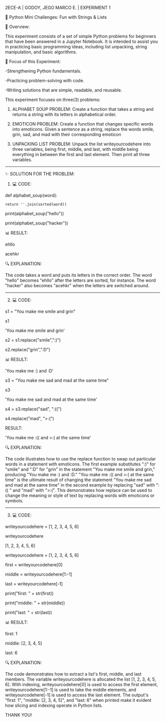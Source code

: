 2ECE-A | GODOY, JEGO MARCO E. | EXPERIMENT 1

🐍 Python Mini Challenges: Fun with Strings & Lists

📌 Overview:

This experiment consists of a set of simple Python problems for beginners that have been answered in a Jupyter Notebook. It is intended to assist you in practicing basic programming ideas, including list unpacking, string manipulation, and basic algorithms.

🎯 Focus of this Experiment:

-Strengthening Python fundamentals.

-Practicing problem-solving with code.

-Writing solutions that are simple, readable, and reusable.

This experiment focuses on three(3) problems:

1. ALPHABET SOUP PROBLEM: Create a function that takes a string and returns a string with its letters
in alphabetical order.

2. EMOTICON PROBLEM: Create a function that changes specific words into emoticons. Given a sentence
as a string, replace the words smile, grin, sad, and mad with their corresponding emoticon

3. UNPACKING LIST PROBLEM: Unpack the list writeyourcodehere into three variables, being first,
middle, and last, with middle being everything in between the first and last element. Then print all three
variables.
______________________________________________________________________________________________________________
✨ SOLUTION FOR THE PROBLEM:

1.  💻 CODE:

   def alphabet_soup(word):
   
    return ''.join(sorted(word))
    
print(alphabet_soup("hello"))

print(alphabet_soup("hacker"))

📊 RESULT:

ehllo

acehkr


🔍 EXPLANATION:

The code takes a word and puts its letters in the correct order.
The word "hello" becomes "ehllo" after the letters are sorted, for instance.
The word "hacker" also becomes "acehkr" when the letters are switched around.

________________________________________________________________________________________________________________________________
2. 💻 CODE:

s1 = "You make me smile and grin"

s1

'You make me smile and grin'


s2 = s1.replace("smile",":)")

s2.replace("grin",":D")

📊 RESULT:

'You make me :) and :D'



s3 = "You make me sad and mad at the same time"

s3

'You make me sad and mad at the same time'


s4 = s3.replace("sad", ":((")

s4.replace("mad", ">:(")

RESULT:

'You make me :(( and >:( at the same time'


🔍 EXPLANATION:

The code illustrates how to use the replace function to swap out particular words in a statement with emoticons. The first example substitutes ":)" for "smile" and ":D" for "grin" in the statement "You make me smile and grin," producing "You make me :) and :D." "You make me :(( and >:( at the same time" is the ultimate result of changing the statement "You make me sad and mad at the same time" in the second example by replacing "sad" with ":(( " and "mad" with ">:(". This demonstrates how replace can be used to change the meaning or style of text by replacing words with emoticons or symbols.

______________________________________________________________________________________________________________________________________
3. 💻 CODE:

writeyourcodehere = [1, 2, 3, 4, 5, 6]

writeyourcodehere

[1, 2, 3, 4, 5, 6]

writeyourcodehere = [1, 2, 3, 4, 5, 6]   

first = writeyourcodehere[0]

middle = writeyourcodehere[1:-1]

last = writeyourcodehere[-1]

print("first: " + str(first))

print("middle: " + str(middle))

print("last: " + str(last))


📊 RESULT:

first: 1

middle: [2, 3, 4, 5]

last: 6

🔍 EXPLANATION:

The code demonstrates how to extract a list's first, middle, and last members. The variable writeyourcodehere is allocated the list [1, 2, 3, 4, 5, 6]. With indexing, writeyourcodehere[0] is used to access the first element, writeyourcodehere[1:-1] is used to take the middle elements, and writeyourcodehere[-1] is used to access the last element. The output's "first: 1", "middle: [2, 3, 4, 5]", and "last: 6" when printed make it evident how slicing and indexing operate in Python lists.

THANK YOU!
